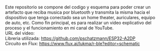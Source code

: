 Este repositorio se compone del codigo y esquema para poder crear un artefacto que reciba musica por bluetooth y transmita la misma hacia el dispositivo que tenga conectado sea un home theater, auriculares, equipo de auto, etc. Como fin principal, es para realizar un video explicativo del proceso y el funcionamiento en mi canal de YouTube. <br/>
URL del video: <br/>
Libreria utilizada: https://github.com/pschatzmann/ESP32-A2DP <br/>
Circuito en Flux: https://www.flux.ai/lukma/r-ble?editor=schematic <br/>
